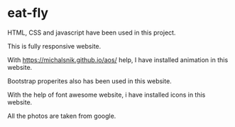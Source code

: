 # eat-fly
HTML, CSS and javascript have been used in this project.

This is fully responsive website.

With https://michalsnik.github.io/aos/ help, I have installed animation in this website.

Bootstrap properites also has been used in this website.

With the help of font awesome website, i have installed icons in this website.

All the photos are taken from google.
